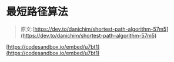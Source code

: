 # 最短路径算法

> 原文:[https://dev.to/danichim/shortest-path-algorithm-57m5](https://dev.to/danichim/shortest-path-algorithm-57m5)

[https://codesandbox.io/embed/u7bt1](https://codesandbox.io/embed/u7bt1)